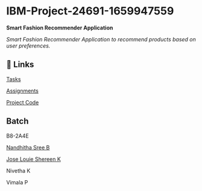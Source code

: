 # IBM-Project-24691-1659947559
<b>Smart Fashion Recommender Application </b>
  
<i>Smart Fashion Recommender Application to recommend products based on user preferences.</i>

## 🔗 Links


[Tasks](https://github.com/IBM-EPBL/IBM-Project-24691-1659947559/tree/main/tasks)

[Assignments](https://github.com/IBM-EPBL/IBM-Project-24691-1659947559/tree/main/assignments)

[Project Code](https://github.com/IBM-EPBL/IBM-Project-24691-1659947559/tree/main/smart-fashion)

## Batch

B8-2A4E

[Nandhitha Sree B](https://github.com/Nandhitha-Sree-B)

[Jose Louie Shereen K](https://github.com/ShereenAlby)

Nivetha K

Vimala P
